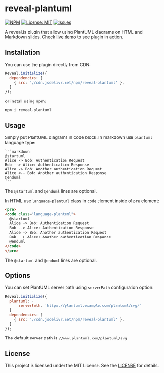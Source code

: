 # reveal-plantuml

[![NPM](https://img.shields.io/npm/v/reveal-plantuml.svg?style=flat-square)](https://www.npmjs.com/package/reveal-plantuml)
[![License: MIT](https://img.shields.io/badge/License-MIT-yellow.svg?style=flat-square)](https://github.com/reveal-plantuml/reveal-plantuml.github.io/blob/master/LICENSE)
[![Issues](https://img.shields.io/github/issues/reveal-plantuml/reveal-plantuml.github.io.svg?style=flat-square)](https://github.com/reveal-plantuml/reveal-plantuml.github.io/issues)

A [reveal.js](https://revealjs.com/) plugin that allow using [PlantUML](https://plantuml.com/) diagrams on HTML and Markdown slides. Check [live demo](https://reveal-plantuml.github.io) to see plugin in action.

## Installation

You can use the plugin directly from CDN:

```JavaScript
Reveal.initialize({
  dependencies: [
    { src: '//cdn.jsdelivr.net/npm/reveal-plantuml' },
  ]
});
```

or install using npm:

```bash
npm i reveal-plantuml
```

## Usage

Simply put PlantUML diagrams in code block. In markdown use `plantuml` language type:

<pre><code>```markdown
@startuml
Alice -> Bob: Authentication Request
Bob --> Alice: Authentication Response
Alice -> Bob: Another authentication Request
Alice <-- Bob: Another authentication Response
@enduml
```</code></pre>

The `@startuml` and `@enduml` lines are optional.

In HTML use `language-plantuml` class in `code` element inside of `pre` element:

```html
<pre>
<code class="language-plantuml">
  @startuml
  Alice -> Bob: Authentication Request
  Bob --> Alice: Authentication Response
  Alice -> Bob: Another authentication Request
  Bob --> Alice: Another authentication Response
  @enduml
</code>
</pre>
```

The `@startuml` and `@enduml` lines are optional.

## Options

You can set PlantUML server path using `serverPath` configuration option:

```JavaScript
Reveal.initialize({
  plantuml: {
      serverPath: 'https://plantuml.example.com/plantuml/svg/'
  }
  dependencies: [
    { src: '//cdn.jsdelivr.net/npm/reveal-plantuml' },
  ]
});
```

The default server path is `//www.plantuml.com/plantuml/svg`

## License

This project is licensed under the MIT License. See the [LICENSE](https://github.com/szkiba/reveal-plantuml/blob/master/LICENSE) for details.

